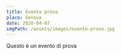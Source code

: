 ```yaml
---
title: Evento prova
place: Genova
date: 2020-04-07
imgPath: /assets/images/evento-prova.jpg
---
```


Questo è un evento di prova
